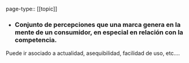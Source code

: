 page-type:: [[topic]]
- ### Conjunto de percepciones que una marca genera en la mente de un consumidor, en especial en relación con la competencia.

Puede ir asociado a actualidad, asequibilidad, facilidad de uso, etc....


